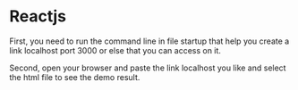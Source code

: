 # Reactjs
First, you need to run the command line in file startup that help you create a link localhost port 3000 or else that you can access on it.

Second, open your browser and paste the link localhost you like and select the html file to see the demo result.

